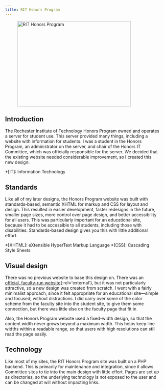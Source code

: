 ```yaml
---
title: RIT Honors Program
---
```

<figure>
    <a href="/design/rithonors/demo/" title="RIT Honors Program (demo)">
        <img src="{% link design/th_rithonors.png %}" width="370" height="278" alt="RIT Honors Program">
    </a>
</figure>

## Introduction
The Rochester Institute of Technology Honors Program owned and operates a server for student use. This server provided many things, including a website with information for students. I was a student in the Honors Program, an administrator on the server, and chair of the Honors IT Committee, which was officially responsible for the server. We decided that the existing website needed considerable improvement, so I created this new design.

*[IT]: Information Technology

## Standards
Like all of my later designs, the Honors Program website was built with standards-based, semantic XHTML for markup and CSS for layout and design. This resulted in easier development, faster redesigns in the future, smaller page sizes, more control over page design, and better accessibility for all users. This was particularly important for an educational site, because it had to be accessible to all students, including those with disabilities. Standards-based design gives you this with little additional effort.

*[XHTML]: eXtensible HyperText Markup Language
*[CSS]: Cascading Style Sheets

## Visual design
There was no previous website to base this design on. There was an [official, faculty-run website](http://www.rit.edu/~aep/honors/){:rel='external'}, but it was not particularly attractive, so a new design was created from scratch. I went with a fairly minimalist approach, since it felt appropriate for an educational site—simple and focused, without distractions. I did carry over some of the color scheme from the faculty site into the student site, to give them some connection, but there was little else on the faculty page that fit in.

Also, the Honors Program website used a fixed-width design, so that the content width never grows beyond a maximum width. This helps keep line widths within a readable range, so that users with high resolutions can still read the page easily.

## Technology
Like most of my sites, the RIT Honors Program site was built on a PHP backend. This is primarily for maintenance and integration, since it allows Committee sites to tie into the main design with little effort. Pages are set up as directories, so the underlying technology is not exposed to the user and can be changed at will without impacting links.